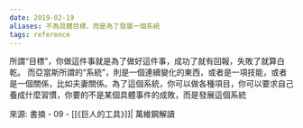 ```yaml
---
date: 2019-02-19
aliases: 不為具體目標，而是為了發展一個系統
tags: reference
---
```


所謂“目標”，你做這件事就是為了做好這件事，成功了就有回報，失敗了就算白乾。
而亞當斯所謂的“系統”，則是一個連續變化的東西，或者是一項技能，或者是一個關係，比如夫妻關係。為了這個系統，你可以做各種項目，你可以要求自己養成什麼習慣，你要的不是某個具體事件的成敗，而是發展這個系統

來源: 書摘 - 09 - [[《巨人的工具》]]| 萬維鋼解讀
